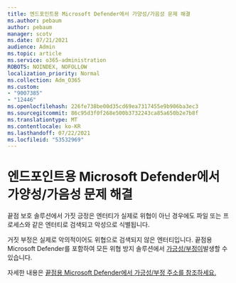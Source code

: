 ```yaml
---
title: 엔드포인트용 Microsoft Defender에서 가양성/가음성 문제 해결
ms.author: pebaum
author: pebaum
manager: scotv
ms.date: 07/21/2021
audience: Admin
ms.topic: article
ms.service: o365-administration
ROBOTS: NOINDEX, NOFOLLOW
localization_priority: Normal
ms.collection: Adm_O365
ms.custom:
- "9007385"
- "12446"
ms.openlocfilehash: 226fe738be00d35cd69ea7317455e9b906ba3ec3
ms.sourcegitcommit: 86c95d3f0f268e500b3732243ca85a650b2e7b8f
ms.translationtype: MT
ms.contentlocale: ko-KR
ms.lasthandoff: 07/22/2021
ms.locfileid: "53532969"
---
```

# <a name="address-false-positivesnegatives-in-microsoft-defender-for-endpoint"></a>엔드포인트용 Microsoft Defender에서 가양성/가음성 문제 해결

끝점 보호 솔루션에서 가짓 긍정은 엔터티가 실제로 위협이 아닌 경우에도 파일 또는 프로세스와 같은 엔터티로 검색되고 악성으로 식별됩니다. 

거짓 부정은 실제로 악의적이어도 위협으로 검색되지 않은 엔터티입니다. 끝점용 Microsoft Defender를 포함하여 모든 위협 방지 솔루션에서 [가긍성/부정이](/microsoft-365/security/defender-endpoint/microsoft-defender-endpoint)발생할 수 있습니다.

자세한 내용은 [끝점용 Microsoft Defender에서 가긍성/부정 주소를 참조하세요.](/microsoft-365/security/defender-endpoint/defender-endpoint-false-positives-negatives)
